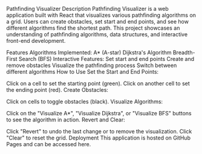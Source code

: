 Pathfinding Visualizer
Description
Pathfinding Visualizer is a web application built with React that visualizes various pathfinding algorithms on a grid. Users can create obstacles, set start and end points, and see how different algorithms find the shortest path. This project showcases an understanding of pathfinding algorithms, data structures, and interactive front-end development.

Features
Algorithms Implemented:
A* (A-star)
Dijkstra's Algorithm
Breadth-First Search (BFS)
Interactive Features:
Set start and end points
Create and remove obstacles
Visualize the pathfinding process
Switch between different algorithms
How to Use
Set the Start and End Points:

Click on a cell to set the starting point (green).
Click on another cell to set the ending point (red).
Create Obstacles:

Click on cells to toggle obstacles (black).
Visualize Algorithms:

Click on the "Visualize A*", "Visualize Dijkstra", or "Visualize BFS" buttons to see the algorithm in action.
Revert and Clear:

Click "Revert" to undo the last change or to remove the visualization.
Click "Clear" to reset the grid.
Deployment
This application is hosted on GitHub Pages and can be accessed here.
